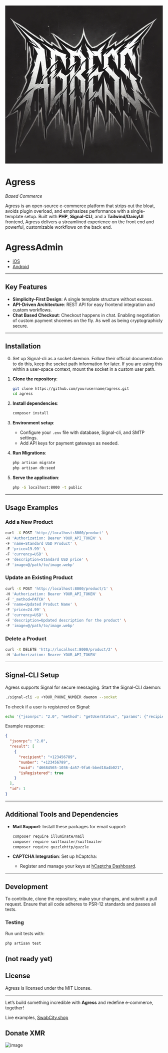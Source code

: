 ![Agress Logo](logo.png)

# Agress

_Based Commerce_

Agress is an open-source e-commerce platform that strips out the bloat, avoids plugin overload, and emphasizes performance with a single-template setup. Built with **PHP**, **Signal-CLI**, and a **Tailwind/DaisyUI** frontend, Agress delivers a streamlined experience on the front end and powerful, customizable workflows on the back end.

# AgressAdmin
- [iOS](https://github.com/d3cline/Agress-Admin-iOS)
- [Android](https://github.com/d3cline/Agress-Admin-Android)

---

## Key Features

- **Simplicity-First Design**: A single template structure without excess.
- **API-Driven Architecture**: REST API for easy frontend integration and custom workflows.
- **Chat Based Checkout**: Checkout happens in chat. Enabling negotiation of custom payment shcemes on the fly. As well as being cryptographicly secure. 


---

## Installation

0. Set up Signal-cli as a socket daemon. Follow their official documentation to do this, keep the socket path information for later. If you are using this within a user-space context, mount the socket in a custom user path. 

1. **Clone the repository**:
   ```bash
   git clone https://github.com/yourusername/agress.git
   cd agress
   ```

2. **Install dependencies**:
   ```bash
   composer install
   ```

3. **Environment setup**:
   - Configure your `.env` file with database, Signal-cli, and SMTP settings.
   - Add API keys for payment gateways as needed.

4. **Run Migrations**:
   ```bash
   php artisan migrate
   php artisan db:seed
   ```

5. **Serve the application**:
   ```bash
   php -S localhost:8000 -t public
   ```

---

## Usage Examples

### Add a New Product
```bash
curl -X POST 'http://localhost:8000/product' \
-H 'Authorization: Bearer YOUR_API_TOKEN' \
-F 'name=Standard USD Product' \
-F 'price=19.99' \
-F 'currency=USD' \
-F 'description=Standard USD price' \
-F 'image=@/path/to/image.webp'
```

### Update an Existing Product
```bash
curl -X POST 'http://localhost:8000/product/1' \
-H 'Authorization: Bearer YOUR_API_TOKEN' \
-F '_method=PATCH' \
-F 'name=Updated Product Name' \
-F 'price=24.99' \
-F 'currency=USD' \
-F 'description=Updated description for the product' \
-F 'image=@/path/to/image.webp'
```

### Delete a Product
```bash
curl -X DELETE 'http://localhost:8000/product/2' \
-H 'Authorization: Bearer YOUR_API_TOKEN'
```

---

## Signal-CLI Setup

Agress supports Signal for secure messaging. Start the Signal-CLI daemon:

```bash
./signal-cli -u +YOUR_PHONE_NUMBER daemon --socket
```

To check if a user is registered on Signal:
```bash
echo '{"jsonrpc": "2.0", "method": "getUserStatus", "params": {"recipient": ["+123456789"]}, "id": 1}' | socat - UNIX-CONNECT:/run/user/1000/signal-cli/socket
```

Example response:
```json
{
  "jsonrpc": "2.0",
  "result": [
    {
      "recipient": "+123456789",
      "number": "+123456789",
      "uuid": "46684565-1036-4a57-9fa6-bbed18a4b021",
      "isRegistered": true
    }
  ],
  "id": 1
}
```

---

## Additional Tools and Dependencies

- **Mail Support**: Install these packages for email support:
  ```bash
  composer require illuminate/mail
  composer require swiftmailer/swiftmailer
  composer require guzzlehttp/guzzle
  ```

- **CAPTCHA Integration**: Set up hCaptcha:
  - Register and manage your keys at [hCaptcha Dashboard](https://dashboard.hcaptcha.com/).

---

## Development

To contribute, clone the repository, make your changes, and submit a pull request. Ensure that all code adheres to PSR-12 standards and passes all tests.

### Testing

Run unit tests with:
```bash
php artisan test
```
(not ready yet)
---

## License

Agress is licensed under the MIT License.

---

Let’s build something incredible with **Agress** and redefine e-commerce, together!


Live examples, 
[SwabCity.shop](https://swabcity.shop)

## Donate XMR
![image](https://github.com/user-attachments/assets/f5eafb54-da11-402d-b0e3-7a690ed59839)

